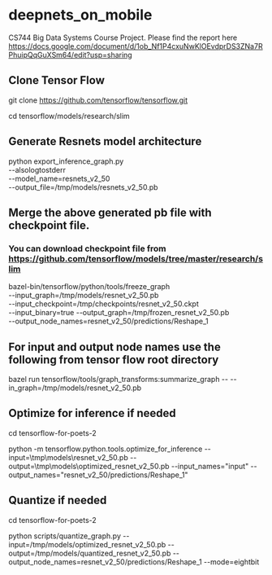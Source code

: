 # deepnets_on_mobile
CS744 Big Data Systems Course Project.
Please find the report here https://docs.google.com/document/d/1ob_Nf1P4cxuNwKlOEvdprDS3ZNa7RPhuipQqGuXSm64/edit?usp=sharing

## Clone Tensor Flow
git clone https://github.com/tensorflow/tensorflow.git

cd tensorflow/models/research/slim

## Generate Resnets model architecture
python export_inference_graph.py \
--alsologtostderr \
--model_name=resnets_v2_50 \
--output_file=/tmp/models/resnets_v2_50.pb

## Merge the above generated pb file with checkpoint file.
### You can download checkpoint file from https://github.com/tensorflow/models/tree/master/research/slim

bazel-bin/tensorflow/python/tools/freeze_graph \
--input_graph=/tmp/models/resnet_v2_50.pb \
--input_checkpoint=/tmp/checkpoints/resnet_v2_50.ckpt \
--input_binary=true --output_graph=/tmp/frozen_resnet_v2_50.pb \
--output_node_names=resnet_v2_50/predictions/Reshape_1

## For input and output node names use the following from tensor flow root directory
bazel run tensorflow/tools/graph_transforms:summarize_graph -- --in_graph=/tmp/models/resnet_v2_50.pb

## Optimize for inference if needed
cd tensorflow-for-poets-2

python -m tensorflow.python.tools.optimize_for_inference --input=\tmp\models\resnet_v2_50.pb --output=\tmp\models\optimized_resnet_v2_50.pb --input_names="input" --output_names="resnet_v2_50/predictions/Reshape_1"


## Quantize if needed
cd tensorflow-for-poets-2

python scripts/quantize_graph.py --input=/tmp/models/optimized_resnet_v2_50.pb --output=/tmp/models/quantized_resnet_v2_50.pb --output_node_names=resnet_v2_50/predictions/Reshape_1 --mode=eightbit
